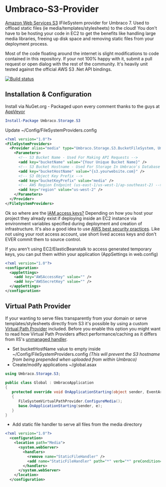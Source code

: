 # Umbraco-S3-Provider

[Amazon Web Services S3](http://aws.amazon.com/s3/) IFileSystem provider for Umbraco 7. Used to offload static files (ie media/templates/stylesheets) to the cloud! You don't have to be hosting your code in EC2 to get the benefits like handling large media libraries, freeing up disk space and removing static files from your deployment process.

Most of the code floating around the internet is slight modifications to code contained in this repository. If your not 100% happy with it, submit a pull request or open dialog with the rest of the community. It's heavily unit tested against the official AWS S3 .Net API bindings.

[![Build status](https://ci.appveyor.com/api/projects/status/1p6qllpo5ep42ys9?svg=true)](https://ci.appveyor.com/project/ElijahGlover/umbraco-s3-provider)

## Installation & Configuration

Install via NuGet.org - Packaged upon every comment thanks to the guys at [AppVeyor](http://www.appveyor.com/)
```powershell
Install-Package Umbraco.Storage.S3
```

Update ~/Config/FileSystemProviders.config
```xml
<?xml version="1.0"?>
<FileSystemProviders>
  <Provider alias="media" type="Umbraco.Storage.S3.BucketFileSystem, Umbraco.Storage.S3">
    <Parameters>
      <!-- S3 Bucket Name - Used For Making API Requests -->
      <add key="bucketName" value="{Your Unique Bucket Name}" />
      <!-- S3 Bucket Hostname - Used For Storage In Umbraco's Database (Can be blank if using the bundled file provider) -->
      <add key="bucketHostName" value="{s3.yourwebsite.com}" />
      <!-- S3 Object Key Prefix -->
      <add key="bucketKeyPrefix" value="media" />
      <!-- AWS Region Endpoint (us-east-1/us-west-1/ap-southeast-2) -->
      <add key="region" value="us-west-2" />
    </Parameters>
  </Provider>
</FileSystemProviders>
```
Ok so where are the [IAM access keys?](http://docs.aws.amazon.com/IAM/latest/UserGuide/ManagingCredentials.html) Depending on how you host your project they already exist if deploying inside an EC2 instance via environment variables specified during deployment and creation of infrastructure.
It's also a good idea to use [AWS best security practices](http://docs.aws.amazon.com/general/latest/gr/aws-access-keys-best-practices.html). Like not using your root access account, use short lived access keys and don't EVER commit them to source control.

If you aren't using EC2/ElasticBeanstalk to access generated temporary keys, you can put them within your application (AppSettings in web.config)

```xml
<?xml version="1.0"?>
<configuration>
  <appSettings>
    <add key="AWSAccessKey" value="" />
    <add key="AWSSecretKey" value="" />
  </appSettings>
</configuration>
```

## Virtual Path Provider
If your wanting to serve files transparently from your domain or serve templates/stylesheets directly from S3 it's possible by using a custom [Virtual Path Provider](https://msdn.microsoft.com/en-us/library/system.web.hosting.virtualpathprovider%28v=vs.110%29.aspx) included.
Before you enable this option you might want to read how Virtual Path Providers affect performance/caching as it differs from IIS's [unmanaged handler](http://www.paraesthesia.com/archive/2011/05/02/when-staticfilehandler-is-not-staticfilehandler.aspx/).

- Set bucketHostName value to empty inside ~/Config/FileSystemProviders.config *(This will prevent the S3 hostname from being prepended when uploaded from within Umbraco)*
- Create/modify applications ~/global.asax
```c#
using Umbraco.Storage.S3;
      
public class Global : UmbracoApplication
{
   protected override void OnApplicationStarting(object sender, EventArgs e)
   {
      FileSystemVirtualPathProvider.ConfigureMedia();
      base.OnApplicationStarting(sender, e);
   }
}
```
- Add static file handler to serve all files from the media directory
```xml
<?xml version="1.0"?>
  <configuration>
    <location path="Media">
      <system.webServer>
        <handlers>
          <remove name="StaticFileHandler" />
          <add name="StaticFileHandler" path="*" verb="*" preCondition="integratedMode" type="System.Web.StaticFileHandler" />
        </handlers>
      </system.webServer>
    </location>
  </configuration>
  ```
